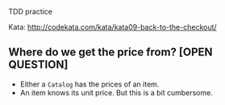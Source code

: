 TDD practice

Kata: http://codekata.com/kata/kata09-back-to-the-checkout/

## Where do we get the price from? [OPEN QUESTION]

- Either a `Catalog` has the prices of an item.
- An item knows its unit price. But this is a bit cumbersome.
